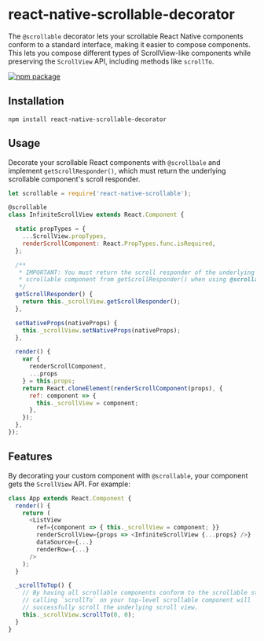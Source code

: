 # react-native-scrollable-decorator

The `@scrollable` decorator lets your scrollable React Native components conform to a standard interface, making it easier to compose components. This lets you compose different types of ScrollView-like components while preserving the `ScrollView` API, including methods like `scrollTo`.

[![npm package](https://nodei.co/npm/react-native-scrollable-decorator.png?downloads=true&downloadRank=true&stars=true)](https://nodei.co/npm/react-native-scrollable-decorator/)

## Installation
```
npm install react-native-scrollable-decorator
```

## Usage

Decorate your scrollable React components with `@scrollbale` and implement `getScrollResponder()`, which must return the underlying scrollable component's scroll responder.

```js
let scrollable = require('react-native-scrollable');

@scrollable
class InfiniteScrollView extends React.Component {

  static propTypes = {
    ...ScrollView.propTypes,
    renderScrollComponent: React.PropTypes.func.isRequired,
  };

  /**
   * IMPORTANT: You must return the scroll responder of the underlying
   * scrollable component from getScrollResponder() when using @scrollable.
   */
  getScrollResponder() {
    return this._scrollView.getScrollResponder();
  },

  setNativeProps(nativeProps) {
    this._scrollView.setNativeProps(nativeProps);
  },

  render() {
    var {
      renderScrollComponent,
      ...props
    } = this.props;
    return React.cloneElement(renderScrollComponent(props), {
      ref: component => {
        this._scrollView = component;
      },
    });
  },
});
```

## Features

By decorating your custom component with `@scrollable`, your component gets the `ScrollView` API. For example:

```js
class App extends React.Component {
  render() {
    return (
      <ListView
        ref={component => { this._scrollView = component; }}
        renderScrollView={props => <InfiniteScrollView {...props} />}
        dataSource={...}
        renderRow={...}
      />
    );
  }

  _scrollToTop() {
    // By having all scrollable components conform to the scrollable standard,
    // calling `scrollTo` on your top-level scrollable component will
    // successfully scroll the underlying scroll view.
    this._scrollView.scrollTo(0, 0);
  }
}
```
